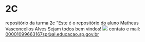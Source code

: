# 2C
repositório da turma 2c
"Este é o repositório do aluno Matheus Vasconcellos Alves 
Sejam todos bem vindos!
![](https://tenor.com/bHe5A.gif)
contato e mail: 00001099663167sp@al.educacao.sp.gov.br 
